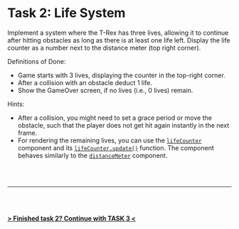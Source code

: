 # Task 2: Life System

Implement a system where the T-Rex has three lives, allowing it to continue after hitting obstacles as long as there is at least one life left. Display the life counter as a number next to the distance meter (top right corner).

Definitions of Done:

- Game starts with 3 lives, displaying the counter in the top-right corner.
- After a collision with an obstacle deduct 1 life.
- Show the GameOver screen, if no lives (i.e., 0 lives) remain.

Hints: 
- After a collision, you might need to set a grace period or move the obstacle, such that the player does not get hit again instantly in the next frame.
- For rendering the remaining lives, you can use the [`lifeCounter`](./src/lifeCounter.ts) component and its [`lifeCounter.update()`](./src/lifeCounter.ts#L58) function. The component behaves similarly to the [`distanceMeter`](./src/distanceMeter.ts) component.

<br/>
<br/>

---

<br/>
<br/>

**[> <ins>Finished task 2? Continue with TASK 3</ins> <](./TASK_3.md)**
